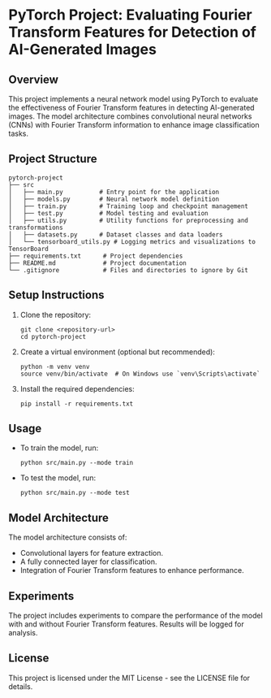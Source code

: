 # PyTorch Project: Evaluating Fourier Transform Features for Detection of AI-Generated Images

## Overview
This project implements a neural network model using PyTorch to evaluate the effectiveness of Fourier Transform features in detecting AI-generated images. The model architecture combines convolutional neural networks (CNNs) with Fourier Transform information to enhance image classification tasks.

## Project Structure
```
pytorch-project
├── src
│   ├── main.py          # Entry point for the application
│   ├── models.py        # Neural network model definition
│   ├── train.py         # Training loop and checkpoint management
│   ├── test.py          # Model testing and evaluation
│   ├── utils.py         # Utility functions for preprocessing and transformations
│   ├── datasets.py      # Dataset classes and data loaders
│   └── tensorboard_utils.py # Logging metrics and visualizations to TensorBoard
├── requirements.txt      # Project dependencies
├── README.md             # Project documentation
└── .gitignore            # Files and directories to ignore by Git
```

## Setup Instructions
1. Clone the repository:
   ```
   git clone <repository-url>
   cd pytorch-project
   ```

2. Create a virtual environment (optional but recommended):
   ```
   python -m venv venv
   source venv/bin/activate  # On Windows use `venv\Scripts\activate`
   ```

3. Install the required dependencies:
   ```
   pip install -r requirements.txt
   ```

## Usage
- To train the model, run:
  ```
  python src/main.py --mode train
  ```

- To test the model, run:
  ```
  python src/main.py --mode test
  ```

## Model Architecture
The model architecture consists of:
- Convolutional layers for feature extraction.
- A fully connected layer for classification.
- Integration of Fourier Transform features to enhance performance.

## Experiments
The project includes experiments to compare the performance of the model with and without Fourier Transform features. Results will be logged for analysis.

## License
This project is licensed under the MIT License - see the LICENSE file for details.